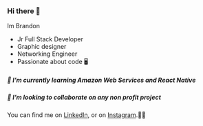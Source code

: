 ### Hi there 👋

Im Brandon


  - Jr Full Stack Developer
  - Graphic designer
  - Networking Engineer
  - Passionate about code 🖥️


<h5>🌱 I’m currently learning Amazon Web Services and React Native</h5>
<h5>👯 I’m looking to collaborate on any non profit project</h5>


You can find me on [LinkedIn][1], or on [Instagram][2].🤝🏻

[1]: https://www.linkedin.com/in/brandonfdez18
[2]: https://www.instagram.com/andrey_fdez/

